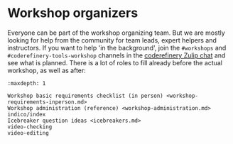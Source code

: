 # Workshop organizers

Everyone can be part of the workshop organizing team. But we are mostly looking for help from the community for team leads, expert helpers and instructors.
If you want to help 'in the background', join the `#workshops` and
`#coderefinery-tools-workshop` channels in the [coderefinery Zulip
chat](https://coderefinery.zulipchat.com) and see what is planned.
There is a lot of roles to fill already before the actual workshop, as well as after:

```{toctree}
:maxdepth: 1

Workshop basic requirements checklist (in person) <workshop-requirements-inperson.md>
Workshop administration (reference) <workshop-administration.md>
indico/index
Icebreaker question ideas <icebreakers.md>
video-checking
video-editing
```

